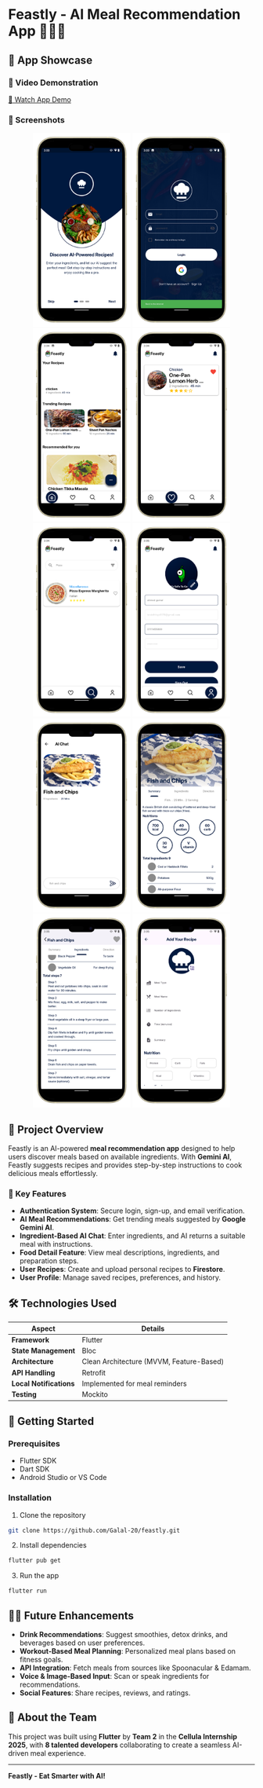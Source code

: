 # Feastly - AI Meal Recommendation App 🍲👩‍🍳

## 🎥 App Showcase

### 🎦 Video Demonstration
[🎥 Watch App Demo](https://drive.google.com/file/d/1UOOUMXV76Jy6XtScsWVUMLFG03B70rGR/view?usp=sharing)

### 📱 Screenshots
<p align="center">
  <img src="assets/readme_assets/readme 1.png" width="200" />
  <img src="assets/readme_assets/readme 2.png" width="200" />
  <img src="assets/readme_assets/readme 3.png" width="200" />
  <img src="assets/readme_assets/readme 4.png" width="200" />
  <img src="assets/readme_assets/readme 5.png" width="200" />
  <img src="assets/readme_assets/readme 6.png" width="200" />
  <img src="assets/readme_assets/readme 7.png" width="200" />
  <img src="assets/readme_assets/readme 8.png" width="200" />
  <img src="assets/readme_assets/readme 9.png" width="200" />
  <img src="assets/readme_assets/readme 10.png" width="200" />

</p>

## 🚀 Project Overview

Feastly is an AI-powered **meal recommendation app** designed to help users discover meals based on available ingredients. With **Gemini AI**, Feastly suggests recipes and provides step-by-step instructions to cook delicious meals effortlessly.

### 🔑 Key Features
- **Authentication System**: Secure login, sign-up, and email verification.
- **AI Meal Recommendations**: Get trending meals suggested by **Google Gemini AI**.
- **Ingredient-Based AI Chat**: Enter ingredients, and AI returns a suitable meal with instructions.
- **Food Detail Feature**: View meal descriptions, ingredients, and preparation steps.
- **User Recipes**: Create and upload personal recipes to **Firestore**.
- **User Profile**: Manage saved recipes, preferences, and history.

## 🛠️ Technologies Used
| Aspect | Details |
|--------|---------|
| **Framework** | Flutter |
| **State Management** | Bloc |
| **Architecture** | Clean Architecture (MVVM, Feature-Based) |
| **API Handling** | Retrofit |
| **Local Notifications** | Implemented for meal reminders |
| **Testing** | Mockito |

## 🏡 Getting Started

### Prerequisites
- Flutter SDK
- Dart SDK
- Android Studio or VS Code

### Installation
1. Clone the repository
```bash
git clone https://github.com/Galal-20/feastly.git
```
2. Install dependencies
```bash
flutter pub get
```
3. Run the app
```bash
flutter run
```

## 👩‍🍳 Future Enhancements
- **Drink Recommendations**: Suggest smoothies, detox drinks, and beverages based on user preferences.
- **Workout-Based Meal Planning**: Personalized meal plans based on fitness goals.
- **API Integration**: Fetch meals from sources like Spoonacular & Edamam.
- **Voice & Image-Based Input**: Scan or speak ingredients for recommendations.
- **Social Features**: Share recipes, reviews, and ratings.

## 👤 About the Team
This project was built using **Flutter** by **Team 2** in the **Cellula Internship 2025**, with **8 talented developers** collaborating to create a seamless AI-driven meal experience.

---
**Feastly - Eat Smarter with AI!**

